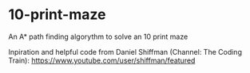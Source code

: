 # 10-print-maze

An A* path finding algorythm to solve an 10 print maze

Inpiration and helpful code from Daniel Shiffman (Channel: The Coding Train):
https://www.youtube.com/user/shiffman/featured
